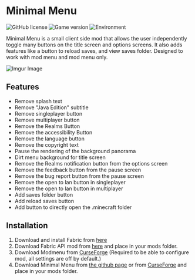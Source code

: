 # Minimal Menu

![GitHub license](https://img.shields.io/badge/license-MIT-blue)
![Game version](https://img.shields.io/badge/minecraft-1.18.1-blueviolet)
![Environment](https://img.shields.io/badge/environment-client-red)

Minimal Menu is a small client side mod that allows the user independently toggle many buttons on the title screen and options screens. It also adds features like a button to reload saves, and view saves folder. Designed to work with mod menu and mod menu only.

![Imgur Image](https://i.imgur.com/PcamapY.jpg)


## Features
* Remove splash text
* Remove "Java Edition" subtitle
* Remove singleplayer button
* Remove multiplayer button
* Remove the Realms Button
* Remove the accessibility Button
* Remove the language button
* Remove the copyright text
* Pause the rendering of the background panorama
* Dirt menu background for title screen
* Remove the Realms notification button from the options screen
* Remove the feedback button from the pause screen
* Remove the bug report button from the pause screen
* Remove the open to lan button in singleplayer
* Remove the open to lan button in multiplayer
* Add saves folder button
* Add reload saves button
* Add button to directly open the .minecraft folder

## Installation

1. Download and install Fabric from [here](https://fabricmc.net/use)
2. Download Fabric API mod from [here](https://www.curseforge.com/minecraft/mc-mods/fabric-api) and place in your mods folder.
3. Download Modmenu from [CurseForge](https://www.curseforge.com/minecraft/mc-mods/modmenu) (Required to be able to configure mod, all settings are off by default.)
4. Download Minimal Menu from [the github page](https://github.com/TomB-134/MinimalMenu/releases) or from [CurseForge](https://www.curseforge.com/minecraft/mc-mods/minimal-menu) and place in your mods folder.

